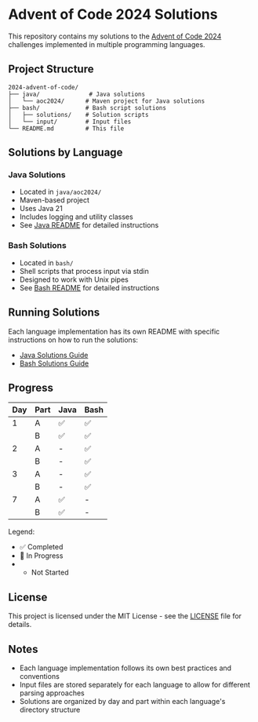 # Advent of Code 2024 Solutions

This repository contains my solutions to the [Advent of Code 2024](https://adventofcode.com/2024) challenges implemented in multiple programming languages.

## Project Structure

```
2024-advent-of-code/
├── java/              # Java solutions
│   └── aoc2024/      # Maven project for Java solutions
├── bash/             # Bash script solutions
│   ├── solutions/    # Solution scripts
│   └── input/        # Input files
└── README.md         # This file
```

## Solutions by Language

### Java Solutions
- Located in `java/aoc2024/`
- Maven-based project
- Uses Java 21
- Includes logging and utility classes
- See [Java README](java/aoc2024/README.md) for detailed instructions

### Bash Solutions
- Located in `bash/`
- Shell scripts that process input via stdin
- Designed to work with Unix pipes
- See [Bash README](bash/README.md) for detailed instructions

## Running Solutions

Each language implementation has its own README with specific instructions on how to run the solutions:

- [Java Solutions Guide](java/aoc2024/README.md)
- [Bash Solutions Guide](bash/README.md)

## Progress

| Day | Part | Java | Bash |
|-----|------|------|------|
| 1   | A    | ✅   | ✅   |
|     | B    | ✅   | ✅   |
| 2   | A    | -    | ✅   |
|     | B    | -    | ✅   |
| 3   | A    | -    | ✅   |
|     | B    | -    | ✅   |
| 7   | A    | ✅   | -    |
|     | B    | ✅   | -    |

Legend:
- ✅ Completed
- 🚧 In Progress
- - Not Started

## License

This project is licensed under the MIT License - see the [LICENSE](LICENSE) file for details.

## Notes

- Each language implementation follows its own best practices and conventions
- Input files are stored separately for each language to allow for different parsing approaches
- Solutions are organized by day and part within each language's directory structure
